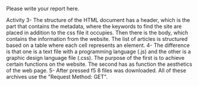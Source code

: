 Please write your report here.

Activity
3- 
The structure of the HTML document has a header, 
which is the part that contains the metadata, 
where the keywords to find the site are placed in 
addition to the css file it occupies. 
Then there is the body, which contains the information 
from the website. The list of articles is structured based 
on a table where each cell represents an element.
4- 
The difference is that one is a text file with a 
programming language (.js) and the other is a 
graphic design language file (.css).
The purpose of the first is to achieve certain functions on the website. 
The second has as function the aesthetics of the web page.
5-
After pressed f5  8 files was downloaded. 
All of these archives use the "Request Method: GET".

